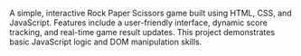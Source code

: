 A simple, interactive Rock Paper Scissors game built using HTML, CSS, and JavaScript. Features include a user-friendly interface, dynamic score tracking, and real-time game result updates. This project demonstrates basic JavaScript logic and DOM manipulation skills.

